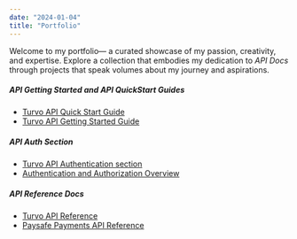 ```yaml
---
date: "2024-01-04"
title: "Portfolio"
---
```


Welcome to my portfolio— a curated showcase of my passion, creativity, and expertise. Explore a collection that embodies my dedication to *API Docs* through projects that speak volumes about my journey and aspirations.

##### API Getting Started and API QuickStart Guides
* <a href="https://drive.google.com/file/d/1U78twglan2a5prYRLE2Rdm_OfSIWoLSR/view?usp=drive_link" target="_blank">Turvo API Quick Start Guide</a>
* <a href="https://drive.google.com/file/d/1YC5ud7p-sc_Ulx1uvwzqyxYAPaimakhj/view?usp=drive_link" target="_blank">Turvo API Getting Started Guide</a>

##### API Auth Section
* <a href="https://app.turvo.com/lobby/documentation#tag/Authentication" target="_blank">Turvo API Authentication section</a>
* <a href="https://kb.demandbase.com/hc/en-us/articles/7273739712795-Authentication-and-Authorization-Overview" target="_blank">Authentication and Authorization Overview</a>

##### API Reference Docs
* <a href="https://app.turvo.com/lobby/documentation" target="_blank">Turvo API Reference</a>
* <a href="https://developer.paysafe.com/en/payments-api/#/operations/look-up-payment-methods" target="_blank">Paysafe Payments API Reference</a>

